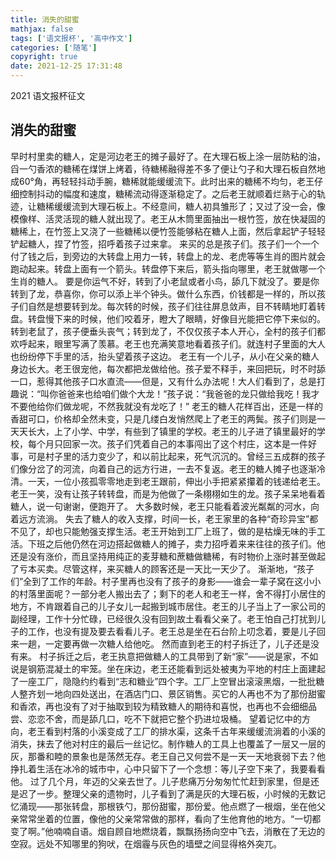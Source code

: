 ```yaml
---
title: 消失的甜蜜
mathjax: false
tags: ['语文报杯', '高中作文']
categories: ['随笔']
copyright: true
date: 2021-12-25 17:31:48
---
```


2021 语文报杯征文

## 消失的甜蜜
早时村里卖的糖人，定是河边老王的摊子最好了。在大理石板上涂一层防粘的油，舀一勺香浓的糖稀在煤饼上烤着，待糖稀融得差不多了便让勺子和大理石板自然地成60°角，再轻轻抖动手腕，糖稀就能缓缓流下。<!-- more -->此时出来的糖稀不均匀，老王仔细控制抖动的幅度和速度，糖稀流动得逐渐稳定了。之后老王就顺着烂熟于心的轨迹，让糖稀缓缓流到大理石板上。不经意间，糖人初具雏形了；又过了没一会，像模像样、活灵活现的糖人就出现了。老王从木筒里面抽出一根竹签，放在快凝固的糖稀上，在竹签上又浇了一些糖稀以便竹签能够粘在糖人上面，然后拿起铲子轻轻铲起糖人，捏了竹签，招呼着孩子过来拿。
来买的总是孩子们。孩子们一个一个付了钱之后，到旁边的大转盘上用力一转，转盘上的龙、老虎等等生肖的图片就会跑动起来。转盘上面有一个箭头。转盘停下来后，箭头指向哪里，老王就做哪一个生肖的糖人。
要是你运气不好，转到了小老鼠或者小鸟，舔几下就没了。要是你转到了龙，恭喜你，你可以添上半个钟头。做什么东西，价钱都是一样的，所以孩子们自然是想要转到龙。每次转的时候，孩子们往往屏息敛声，目不转睛地盯着转盘。转盘慢下来的时候，他们咬着牙，瞪大了眼睛，好像目光能把它停下来似的。转到老鼠了，孩子便垂头丧气；转到龙了，不仅仅孩子本人开心，全村的孩子们都欢呼起来，眼里写满了羡慕。老王也充满笑意地看着孩子们。就连村子里面的大人也纷纷停下手里的活，抬头望着孩子这边。
老王有一个儿子，从小在父亲的糖人身边长大。老王很宠他，每次都把龙做给他。孩子爱不释手，来回把玩，时不时舔一口，惹得其他孩子口水直流——但是，又有什么办法呢！大人们看到了，总是打趣说：“叫你爸爸来也给咱们做个大龙！”孩子说：“我爸爸的龙只做给我吃！我才不要他给你们做龙呢，不然我就没有龙吃了！”
老王的糖人花样百出，还是一样的香甜可口，价格却全然未变，只是几缕白发悄然爬上了老王的两鬓。孩子们则是一天天长大，上了小学、中学，有些到了镇里的学校。老王的儿子进了镇里最好的学校，每个月只回家一次。孩子们凭着自己的本事闯出了这个村庄，这本是一件好事，可是村子里的活力变少了，和以前比起来，死气沉沉的。曾经三五成群的孩子们像分岔了的河流，向着自己的远方行进，一去不复返。老王的糖人摊子也逐渐冷清。一天，一位小孩孤零零地走到老王跟前，伸出小手把紧紧攥着的钱递给老王。老王一笑，没有让孩子转转盘，而是为他做了一条栩栩如生的龙。孩子呆呆地看着糖人，说一句谢谢，便跑开了。
大多数时候，老王只能看着波光粼粼的河水，向着远方流淌。
失去了糖人的收入支撑，时间一长，老王家里的各种“奇珍异宝”都不见了，却也只能勉强支撑生活。老王开始到工厂上班了，做的是枯燥无味的手工活。下班之后他仍然在河边搭起做糖人的摊子，卖力招呼着来来往往的孩子们。他还是没有涨价，而且坚持用纯正的麦芽糖和蔗糖做糖稀，有时物价上涨时甚至做起了亏本买卖。尽管这样，来买糖人的顾客还是一天比一天少了。
渐渐地，“孩子们”全到了工作的年龄。村子里再也没有了孩子的身影——谁会一辈子窝在这小小的村落里面呢？一部分老人搬出去了；剩下的老人和老王一样，舍不得打小居住的地方，不肯跟着自己的儿子女儿一起搬到城市居住。老王的儿子当上了一家公司的副经理，工作十分忙碌，已经很久没有回到故土看看父亲了。老王怕自己打扰到儿子的工作，也没有提及要去看看儿子。老王总是坐在石台阶上叨念着，要是儿子回来一趟，一定要再做一次糖人给他吃。
然而直到老王的村子拆迁了，儿子还是没有来。
村子拆迁之后，老王执意把做糖人的工具带到了新“家”——说是家，不如说是钢筋混凝土的牢笼。坐在床边，老王还能看到远处被夷为平地的村庄上面建起了一座工厂，隐隐约约看到“志和糖业”四个字。工厂上空冒出滚滚黑烟，一批批糖人整齐划一地向四处送出，在酒店门口、景区销售。买它的人再也不为了那份甜蜜和香浓，再也没有了对于抽取到较为精致糖人的期待和喜悦，也再也不会细细品尝、恋恋不舍，而是舔几口，吃不下就把它整个扔进垃圾桶。
望着记忆中的方向，老王看到村落的小溪变成了工厂的排水渠，这条千古年来缓缓流淌着的小溪的消失，抹去了他对村庄的最后一丝记忆。制作糖人的工具上也覆盖了一层又一层的灰，那番和睦的景象也是荡然无存。老王自己又何尝不是一天一天地衰弱下去？他挣扎着生活在冰冷的城市中，心中只留下了一个念想：等儿子空下来了，我要看看他。
过了几个月，年迈的父亲去世了。儿子悲痛万分匆匆忙忙赶到家里，但是还是迟了一步。整理父亲的遗物时，儿子看到了满是灰的大理石板，小时候的无数记忆涌现——那张转盘，那根铁勺，那份甜蜜，那份爱。他点燃了一根烟，坐在他父亲常常坐着的位置，像他的父亲常常做的那样，看向了生他育他的地方。“一切都变了啊。”他喃喃自语。烟自顾自地燃烧着，飘飘扬扬向空中飞去，消散在了无边的空寂。远处不知哪里的狗吠，在烟霾与灰色的墙壁之间显得格外突兀。

